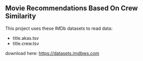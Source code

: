 ## Movie Recommendations Based On Crew Similarity
This project uses these IMDb datasets to read data:
- title.akas.tsv
- title.crew.tsv

download here: https://datasets.imdbws.com
